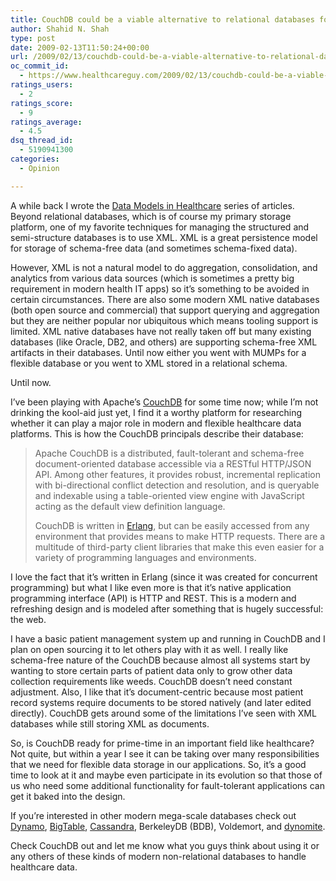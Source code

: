 ```yaml
---
title: CouchDB could be a viable alternative to relational databases for storing patient data
author: Shahid N. Shah
type: post
date: 2009-02-13T11:50:24+00:00
url: /2009/02/13/couchdb-could-be-a-viable-alternative-to-relational-databases-for-storing-patient-data/
oc_commit_id:
  - https://www.healthcareguy.com/2009/02/13/couchdb-could-be-a-viable-alternative-to-relational-databases-for-storing-patient-data/1478770438
ratings_users:
  - 2
ratings_score:
  - 9
ratings_average:
  - 4.5
dsq_thread_id:
  - 5190941300
categories:
  - Opinion

---
```

A while back I wrote the [Data Models in Healthcare][1] series of articles. Beyond relational databases, which is of course my primary storage platform, one of my favorite techniques for managing the structured and semi-structure databases is to use XML. XML is a great persistence model for storage of schema-free data (and sometimes schema-fixed data).

However, XML is not a natural model to do aggregation, consolidation, and analytics from various data sources (which is sometimes a pretty big requirement in modern health IT apps) so it’s something to be avoided in certain circumstances. There are also some modern XML native databases (both open source and commercial) that support querying and aggregation but they are neither popular nor ubiquitous which means tooling support is limited. XML native databases have not really taken off but many existing databases (like Oracle, DB2, and others) are supporting schema-free XML artifacts in their databases. Until now either you went with MUMPs for a flexible database or you went to XML stored in a relational schema.

Until now.

I’ve been playing with Apache’s <a href="http://couchdb.apache.org/" target="_blank">CouchDB</a> for some time now; while I’m not drinking the kool-aid just yet, I find it a worthy platform for researching whether it can play a major role in modern and flexible healthcare data platforms. This is how the CouchDB principals describe their database:

> Apache CouchDB is a distributed, fault-tolerant and schema-free document-oriented database accessible via a RESTful HTTP/JSON API. Among other features, it provides robust, incremental replication with bi-directional conflict detection and resolution, and is queryable and indexable using a table-oriented view engine with JavaScript acting as the default view definition language.
> 
> CouchDB is written in [Erlang][2], but can be easily accessed from any environment that provides means to make HTTP requests. There are a multitude of third-party client libraries that make this even easier for a variety of programming languages and environments.

I love the fact that it’s written in Erlang (since it was created for concurrent programming) but what I like even more is that it’s native application programming interface (API) is HTTP and REST. This is a modern and refreshing design and is modeled after something that is hugely successful: the web. 

I have a basic patient management system up and running in CouchDB and I plan on open sourcing it to let others play with it as well. I really like schema-free nature of the CouchDB because almost all systems start by wanting to store certain parts of patient data only to grow other data collection requirements like weeds. CouchDB doesn’t need constant adjustment. Also, I like that it’s document-centric because most patient record systems require documents to be stored natively (and later edited directly). CouchDB gets around some of the limitations I’ve seen with XML databases while still storing XML as documents. 

So, is CouchDB ready for prime-time in an important field like healthcare? Not quite, but within a year I see it can be taking over many responsibilities that we need for flexible data storage in our applications. So, it’s a good time to look at it and maybe even participate in its evolution so that those of us who need some additional functionality for fault-tolerant applications can get it baked into the design.

If you’re interested in other modern mega-scale databases check out <a href="http://www.allthingsdistributed.com/2007/10/amazons_dynamo.html" target="_blank">Dynamo</a>, <a href="http://labs.google.com/papers/bigtable.html" target="_blank">BigTable</a>, [Cassandra][3], BerkeleyDB (BDB), Voldemort, and [dynomite][4]. 

Check CouchDB out and let me know what you guys think about using it or any others of these kinds of modern non-relational databases to handle healthcare data.

 [1]: http://www.health-itworld.com/newsitems/2006/march/03-22-06-news-hitw-dynamic-data
 [2]: http://erlang.org/
 [3]: http://code.google.com/p/the-cassandra-project/
 [4]: http://github.com/cliffmoon/dynomite/tree/master